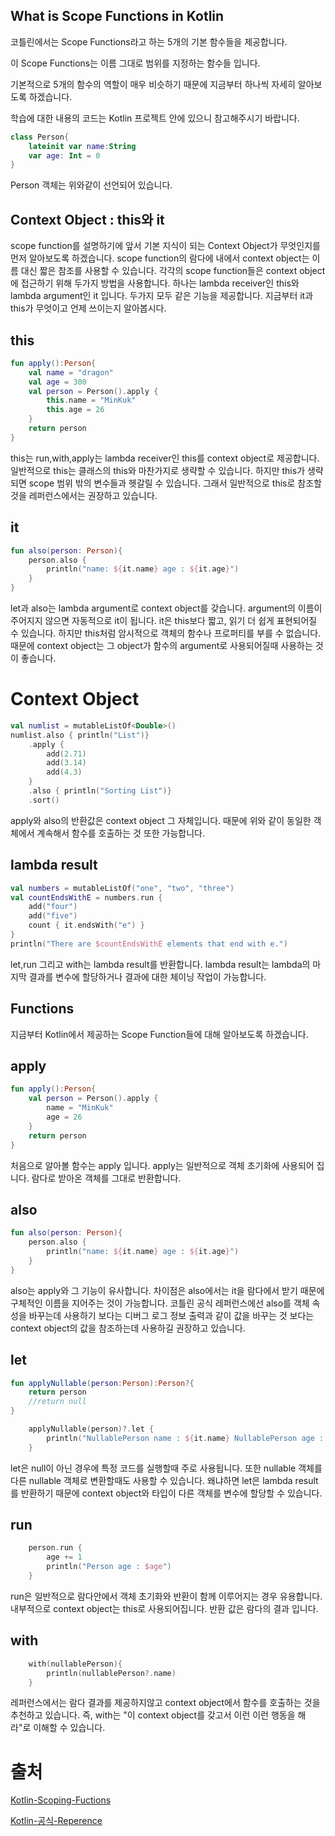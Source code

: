 ## What is Scope Functions in Kotlin

코틀린에서는 Scope Functions라고 하는 5개의 기본 함수들을 제공합니다.

이 Scope Functions는 이름 그대로 범위를 지정하는 함수들 입니다.

기본적으로 5개의 함수의 역할이 매우 비슷하기 때문에 지금부터 하나씩 자세히 알아보도록 하겠습니다.

학습에 대한 내용의 코드는 Kotlin 프로젝트 안에 있으니 참고해주시기 바랍니다.

```kotlin
class Person{
    lateinit var name:String
    var age: Int = 0
}
```
Person 객체는 위와같이 선언되어 있습니다.

## Context Object : this와 it

scope function를 설명하기에 앞서 기본 지식이 되는 Context Object가 무엇인지를 먼저 알아보도록 하겠습니다.
scope function의 람다에 내에서 context object는 이름 대신 짧은 참조를 사용할 수 있습니다.
각각의 scope function들은 context object에 접근하기 위해 두가지 방법을 사용합니다.
하나는 lambda receiver인 this와 lambda argument인 it 입니다.
두가지 모두 같은 기능을 제공합니다. 지금부터 it과 this가 무엇이고 언제 쓰이는지 알아봅시다.

## this

```kotlin
fun apply():Person{
    val name = "dragon"
    val age = 300
    val person = Person().apply {
        this.name = "MinKuk"
        this.age = 26
    }
    return person
}
```

this는 run,with,apply는 lambda receiver인 this를 context object로 제공합니다.
일반적으로 this는 클래스의 this와 마찬가지로 생략할 수 있습니다.
하지만 this가 생략되면 scope 범위 밖의 변수들과 헷갈릴 수 있습니다.
그래서 일반적으로 this로 참조할 것을 레퍼런스에서는 권장하고 있습니다.

## it

```kotlin
fun also(person: Person){
    person.also {
        println("name: ${it.name} age : ${it.age}")
    }
}
```

let과 also는 lambda argument로 context object를 갖습니다.
argument의 이름이 주어지지 않으면 자동적으로 it이 됩니다.
it은 this보다 짧고, 읽기 더 쉽게 표현되어질 수 있습니다.
하지만 this처럼 암시적으로 객체의 함수나 프로퍼티를 부를 수 없습니다.
때문에 context object는 그 object가 함수의 argument로 사용되어질때 사용하는 것이 좋습니다.

# Context Object

```kotlin
val numlist = mutableListOf<Double>()
numlist.also { println("List")}
    .apply {
        add(2.71)
        add(3.14)
        add(4.3)
    }
    .also { println("Sorting List")}
    .sort()
```

apply와 also의 반환값은 context object 그 자체입니다.
때문에 위와 같이 동일한 객체에서 계속해서 함수를 호출하는 것 또한 가능합니다.

## lambda result

```kotlin
val numbers = mutableListOf("one", "two", "three")
val countEndsWithE = numbers.run { 
    add("four")
    add("five")
    count { it.endsWith("e") }
}
println("There are $countEndsWithE elements that end with e.")
```

let,run 그리고 with는 lambda result를 반환합니다.
lambda result는 lambda의 마지막 결과를 변수에 할당하거나 결과에 대한 체이닝 작업이 가능합니다.

## Functions

지금부터 Kotlin에서 제공하는 Scope Function들에 대해 알아보도록 하겠습니다.

## apply

```kotlin
fun apply():Person{
    val person = Person().apply {
        name = "MinKuk"
        age = 26
    }
    return person
}
```
처음으로 알아볼 함수는 apply 입니다.
apply는 일반적으로 객체 초기화에 사용되어 집니다.
람다로 받아온 객체를 그대로 반환합니다.

## also

```kotlin
fun also(person: Person){
    person.also {
        println("name: ${it.name} age : ${it.age}")
    }
}
```
also는 apply와 그 기능이 유사합니다.
차이점은 also에서는 it을 람다에서 받기 때문에 구체적인 이름을 지어주는 것이 가능합니다.
코틀린 공식 레퍼런스에선 also를 객체 속성을 바꾸는데 사용하기 보다는 디버그 로그 정보 출력과 같이 
값을 바꾸는 것 보다는 context object의 값을 참조하는데 사용하길 권장하고 있습니다.

## let

```kotlin
fun applyNullable(person:Person):Person?{
    return person
    //return null
}
```

```kotlin
    applyNullable(person)?.let {
        println("NullablePerson name : ${it.name} NullablePerson age : ${it.age}")
    }
```

let은 null이 아닌 경우에 특정 코드를 실행할때 주로 사용됩니다.
또한 nullable 객체를 다른 nullable 객체로 변환할때도 사용할 수 있습니다.
왜냐하면 let은 lambda result를 반환하기 때문에 context object와 타입이 다른 객체를 변수에 할당할 수 있습니다.

## run

```kotlin
    person.run {
        age += 1
        println("Person age : $age")
    }
```
run은 일반적으로 람다안에서 객체 초기화와 반환이 함께 이루어지는 경우 유용합니다.
내부적으로 context object는 this로 사용되어집니다.
반환 값은 람다의 결과 입니다.

## with

```kotlin
    with(nullablePerson){
        println(nullablePerson?.name)
    }
```
레퍼런스에서는 람다 결과를 제공하지않고 context object에서 함수를 호출하는 것을 추천하고 있습니다.
즉, with는 "이 context object를 갖고서 이런 이런 행동을 해라"로 이해할 수 있습니다.



# 출처

[Kotlin-Scoping-Fuctions](https://medium.com/@fatihcoskun/kotlin-scoping-functions-apply-vs-with-let-also-run-816e4efb75f5)

[Kotlin-공식-Reperence](https://kotlinlang.org/docs/reference/scope-functions.html#with)

